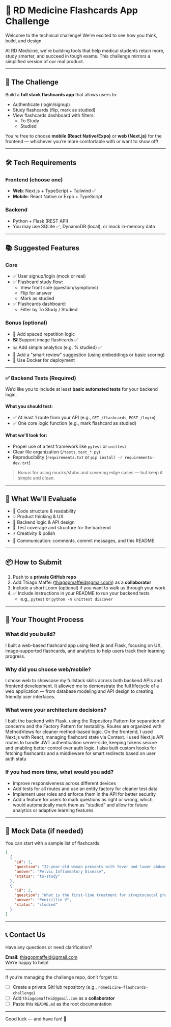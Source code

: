 # 🧠 RD Medicine Flashcards App Challenge

Welcome to the technical challenge! We're excited to see how you think, build, and design.

At RD Medicine, we're building tools that help medical students retain more, study smarter, and succeed in tough exams. This challenge mirrors a simplified version of our real product.

---

## 🚀 The Challenge

Build a **full stack flashcards app** that allows users to:

- Authenticate (login/signup)
- Study flashcards (flip, mark as studied)
- View flashcards dashboard with filters:
  - To Study
  - Studied

You’re free to choose **mobile (React Native/Expo)** or **web (Next.js)** for the frontend — whichever you’re more comfortable with or want to show off!

---

## 🛠 Tech Requirements

### Frontend (choose one)
- **Web**: Next.js + TypeScript + Tailwind ✅
- **Mobile**: React Native or Expo + TypeScript

### Backend
- Python + Flask (REST API)
- You may use SQLite ✅, DynamoDB (local), or mock in-memory data

---

## 📚 Suggested Features

### Core
- ✅ User signup/login (mock or real)
- ✅ Flashcard study flow:
  - View front side (question/symptoms)
  - Flip for answer
  - Mark as studied
- ✅ Flashcards dashboard:
  - Filter by To Study / Studied

### Bonus (optional)
- 🧠 Add spaced repetition logic
- 🖼️ Support image flashcards ✅
- 📊 Add simple analytics (e.g. % studied) ✅
- 🧬 Add a "smart review" suggestion (using embeddings or basic scoring)
- 🧰 Use Docker for deployment

---

### ✅ Backend Tests (Required)

We’d like you to include at least **basic automated tests** for your backend logic.

#### What you should test:
- ✅ At least 1 route from your API (e.g., `GET /flashcards`, `POST /login`)
- ✅ One core logic function (e.g., mark flashcard as studied)

#### What we’ll look for:
- Proper use of a test framework like `pytest` or `unittest`
- Clear file organization (`/tests`, `test_*.py`)
- Reproducibility (`requirements.txt` or `pip install -r requirements-dev.txt`)

> Bonus for using mocks/stubs and covering edge cases — but keep it simple and clean.

---

## 🧪 What We'll Evaluate

- 📐 Code structure & readability
- 💡 Product thinking & UX
- 🧰 Backend logic & API design
- 🧪 Test coverage and structure for the backend
- ⚡ Creativity & polish
- 📝 Communication: comments, commit messages, and this README

---

## 📦 How to Submit

1. Push to a **private GitHub repo**
2. Add Thiago Maffei (thiagopmaffeid@gmail.com) as a **collaborator**
3. Include a short Loom (optional) if you want to walk us through your work
4. ✅ Include instructions in your README to run your backend tests
   - e.g., `pytest` or `python -m unittest discover`

---

## 🧠 Your Thought Process

### What did you build?
I built a web-based flashcard app using Next.js and Flask, focusing on UX, image-supported flashcards, and analytics to help users track their learning progress.

### Why did you choose web/mobile?
I chose web to showcase my fullstack skills across both backend APIs and frontend development. It allowed me to demonstrate the full lifecycle of a web application — from database modeling and API design to creating friendly user interfaces.


### What were your architecture decisions?
I built the backend with Flask, using the Repository Pattern for separation of concerns and the Factory Pattern for testability. Routes are organized with MethodViews for cleaner method-based logic. On the frontend, I used Next.js with React, managing flashcard state via Context. I used Next.js API routes to handle JWT authentication server-side, keeping tokens secure and enabling better control over auth logic. I also built custom hooks for fetching flashcards and a middleware for smart redirects based on user auth statu

### If you had more time, what would you add?
* Improve responsiveness across different devices
* Add tests for all routes and use an entity factory for cleaner test data
* Implement user roles and enforce them in the API for better security
* Add a feature for users to mark questions as right or wrong, which would automatically mark them as "studied" and allow for future analytics or adaptive learning features

---

## 🧠 Mock Data (if needed)

You can start with a sample list of flashcards:

```json
[
  {
    "id": 1,
    "question": "22-year-old woman presents with fever and lower abdominal pain. Most likely diagnosis?",
    "answer": "Pelvic Inflammatory Disease",
    "status": "to-study"
  },
  {
    "id": 2,
    "question": "What is the first-line treatment for streptococcal pharyngitis?",
    "answer": "Penicillin V",
    "status": "studied"
  }
]
```

---

## 📞 Contact Us

Have any questions or need clarification?

**Email:** thiagopmaffeid@gmail.com  
We’re happy to help!

---

If you’re managing the challenge repo, don’t forget to:

- [ ] Create a private GitHub repository (e.g., `rdmedicine-flashcards-challenge`)
- [ ] Add `thiagopmaffeid@gmail.com` as a **collaborator**
- [ ] Paste this `README.md` as the root documentation

---

Good luck — and have fun! 🚀